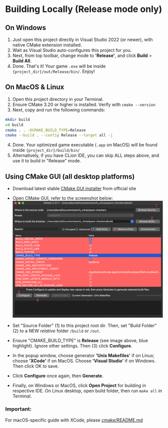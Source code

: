 # Building Locally (Release mode only)

## On Windows

1. Just open this project directly in Visual Studio 2022 (or newer), with native CMake extension installed.
2. Wait as Visual Studio auto-configures this project for you.
3. Next, from top toolbar, change mode to **'Release'**, and click **Build** > **Build All**.
4. Done. That's it! Your game `.exe` will be inside `{project_dir}/out/Release/bin/`. Enjoy!

## On MacOS & Linux

1. Open this project directory in your Terminal.
2. Ensure CMake 3.20 or higher is installed. Verify with `cmake --version`
3. Next, copy and run the following commands:

```bash
mkdir build
cd build
cmake . . -DCMAKE_BUILD_TYPE=Release
cmake --build . --config Release --target all -j

```

4. Done. Your optimized game executable (`.app` on MacOS) will be found inside `{project_dir}/build/bin/`
5. Alternatively, if you have CLion IDE, you can skip ALL steps above, and use it to build in "Release" mode.

## Using CMake GUI (all desktop platforms)

- Download latest stable [CMake GUI installer](https://cmake.org/download/) from official site
- Open CMake GUI, refer to the screenshot below:
  ![cmake_screenshot](cmake/cmake_gui_screenshot.png)

- Set "Source Folder" (1) to this project root dir. Then, set "Build Folder" (2) to a NEW _relative_ folder `/build` or `/out`.
- Ensure "CMAKE_BUILD_TYPE" is **Release** (see image above, blue highlight). Ignore other settings. Then (3) click **Configure**.
- In the popup window, choose generator **'Unix Makefiles'** if on Linux; choose **'XCode'** if on MacOS. Choose **'Visual Studio'** if on Windows. Then click OK to save.
- Click **Configure** once again, then **Generate**.
- Finally, on Windows or MacOS, click **Open Project** for building in respective IDE. On Linux desktop, open build folder, then run `make all` in Terminal.

### Important:

For macOS-specific guide with XCode, please [cmake/README.md](cmake/README.md)
